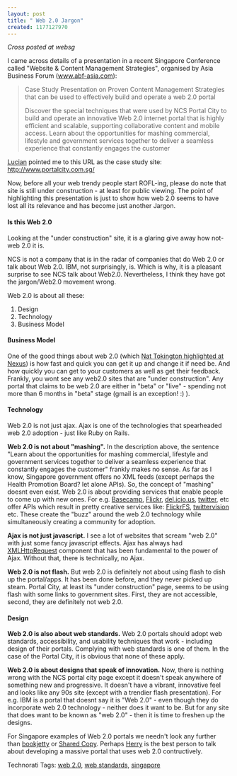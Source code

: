 ```yaml
--- 
layout: post
title: " Web 2.0 Jargon"
created: 1177127970
---
```

<i>Cross posted at websg</i>

I came across details of a presentation  in a recent Singapore Conference called "Website & Content Management Strategies", organised by Asia Business Forum (<a href="http://www.abf-asia.com">www.abf-asia.com</a>): 

<blockquote>Case Study Presentation on Proven Content Management Strategies that can be used to effectively build and operate a web 2.0 portal

Discover the special techniques that were used by NCS Portal City to build and operate an innovative Web 2.0 internet portal that is highly efficient and scalable, supporting collaborative content and mobile access. 
Learn about the opportunities for mashing commercial, lifestyle and government services together to deliver a seamless experience that constantly engages the customer</blockquote>

<a href="http://tribolum.com">Lucian</a> pointed me to this URL as the case study site: <a href="http://www.portalcity.com.sg/">http://www.portalcity.com.sg/</a>

Now, before all your web trendy people start ROFL-ing, please do note that site is still under construction - at least for public viewing. The point of highlighting this presentation is just to show how web 2.0 seems to have lost all its relevance and has become just another Jargon. 

<h4> Is this Web 2.0</h4>
Looking at the "under construction" site, it is a glaring give away how not-web 2.0 it is. 

NCS is not a company that is in the radar of companies that do Web 2.0 or talk about Web 2.0. IBM, not surprisingly, is.  Which is why, it is a pleasant surprise to see NCS talk about Web2.0. Nevertheless, I think they have got the jargon/Web2.0 movement wrong. 

Web 2.0 is about all these:
<ol><li>Design</li><li>Technology</li><li>Business Model</li></ol>

<h4>Business Model</h4>
One of the good things about web 2.0 (which <a href="http://websg.org/archives/2007/03/nexus_2007.php">Nat Tokington highlighted at Nexus</a>) is how fast and quick you can get it up and change it if need be. And how quickly you can get to your customers as well as get their feedback.  Frankly, you wont see any web2.0 sites that are "under construction". Any portal that claims to be web 2.0 are either in "beta" or "live" - spending not more than 6 months in "beta" stage (gmail is an exception! :) ). 

<h4>Technology</h4>
Web 2.0 is not just ajax. Ajax is one of the technologies that spearheaded web 2.0 adoption - just like Ruby on Rails. 

<b>Web 2.0 is not about  "mashing".</b> In the description above, the sentence "Learn about the opportunities for mashing commercial, lifestyle and government services together to deliver a seamless experience that constantly engages the customer" frankly makes no sense. As far as I know, Singapore government offers no XML feeds (except perhaps the Health Promotion Board? let alone APIs). So, the concept of "mashing" doesnt even exist. Web 2.0 is about providing services that enable people to come up with new ones. For e.g. <a href="http://www.basecamphq.com/">Basecamp</a>, <a href="http://flickr.com">Flickr</a>, <a href="http://del.icio.us">del.icio.us</a>, <a href="http://twitter.com">twitter</a>, etc offer APIs which result in pretty creative services like: <a href="http://manishrjain.googlepages.com/flickrfs">FlickrFS</a>,  <a href="http://twittervision.com/">twittervision</a> etc. These create the "buzz" around the web 2.0 technology while simultaneously creating a community for adoption.

<b>Ajax is not just javascript.</b> I see a lot of websites that scream "web 2.0" with just some fancy javascript effects. Ajax has always had <a href="http://www.adaptivepath.com/publications/essays/archives/000385.php">XMLHttpRequest</a> component that has been fundamental to the power of Ajax. Without that, there is technically, no Ajax. 

<b> Web 2.0 is not flash.</b> But web 2.0 is definitely not about using flash to dish up the portal/apps. It has been done before, and they never picked up steam. Portal City, at least its "under construction" page, seems to be using flash with some links to government sites. First, they are not accessible, second, they are definitely not web 2.0. 

<h4>Design</h4>
<b>Web 2.0 is also about web standards.</b> Web 2.0 portals should adopt web standards, accessibility, and usability techniques that work - including design of their portals. Complying with web standards is one of them. In the case of the Portal City, it is obvious that none of these apply. 

<b>Web 2.0 is about designs that speak of innovation.</b> Now, there is nothing wrong with the NCS portal city page except it doesn't speak anywhere of something new and progressive. It doesn't have a vibrant, innovative feel and looks like any 90s site (except with a trendier flash presentation). For e.g. IBM is a portal that doesnt say it is "Web 2.0" - even though they do incorporate web 2.0 technology - neither does it want to be. But for any site that does want to be known as "web 2.0" - then it is time to freshen up the designs. 

For Singapore examples of Web 2.0 portals we needn't look any further than <a href="http://www.adaptivepath.com/publications/essays/archives/000385.php">bookjetty</a> or <a href="http://sharedcopy.com">Shared Copy</a>. Perhaps <a href="http://www.pluitsolutions.com/">Herry</a> is the best person to talk about developing a massive portal that uses web 2.0 contructively. 

Technorati Tags: <a class="performancingtags" href="http://technorati.com/tag/web 2.0" rel="tag">web 2.0</a>, <a class="performancingtags" href="http://technorati.com/tag/web standards" rel="tag">web standards</a>, <a class="performancingtags" href="http://technorati.com/tag/singapore" rel="tag">singapore</a>
